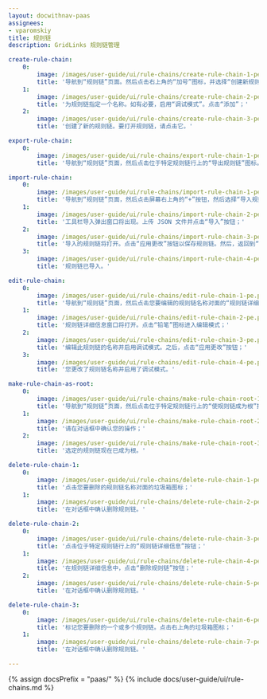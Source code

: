 ```yaml
---
layout: docwithnav-paas
assignees:
- vparomskiy
title: 规则链
description: GridLinks 规则链管理

create-rule-chain:
    0:
        image: /images/user-guide/ui/rule-chains/create-rule-chain-1-pe.png
        title: '导航到“规则链”页面。然后点击右上角的“加号”图标，并选择“创建新规则链”；'
    1:
        image: /images/user-guide/ui/rule-chains/create-rule-chain-2-pe.png
        title: '为规则链指定一个名称。如有必要，启用“调试模式”。点击“添加”；'
    2:
        image: /images/user-guide/ui/rule-chains/create-rule-chain-3-pe.png
        title: '创建了新的规则链。要打开规则链，请点击它。'

export-rule-chain:
    0:
        image: /images/user-guide/ui/rule-chains/export-rule-chain-1-pe.png
        title: '导航到“规则链”页面，然后点击位于特定规则链行上的“导出规则链”图标。包含规则链配置的 JSON 文件将保存在您的电脑上。'

import-rule-chain:
    0:
        image: /images/user-guide/ui/rule-chains/import-rule-chain-1-pe.png
        title: '导航到“规则链”页面，然后点击屏幕右上角的“+”按钮，然后选择“导入规则链”选项；'
    1:
        image: /images/user-guide/ui/rule-chains/import-rule-chain-2-pe.png
        title: '工具栏导入弹出窗口将出现。上传 JSON 文件并点击“导入”按钮；'
    2:
        image: /images/user-guide/ui/rule-chains/import-rule-chain-3-pe.png
        title: '导入的规则链将打开。点击“应用更改”按钮以保存规则链。然后，返回到“规则链”主页面；'
    3:
        image: /images/user-guide/ui/rule-chains/import-rule-chain-4-pe.png
        title: '规则链已导入。'

edit-rule-chain:
    0:
        image: /images/user-guide/ui/rule-chains/edit-rule-chain-1-pe.png
        title: '导航到“规则链”页面，然后点击您要编辑的规则链名称对面的“规则链详细信息”图标；'
    1:
        image: /images/user-guide/ui/rule-chains/edit-rule-chain-2-pe.png
        title: '规则链详细信息窗口将打开。点击“铅笔”图标进入编辑模式；'
    2:
        image: /images/user-guide/ui/rule-chains/edit-rule-chain-3-pe.png
        title: '编辑此规则链的名称并启用调试模式。之后，点击“应用更改”按钮；'
    3:
        image: /images/user-guide/ui/rule-chains/edit-rule-chain-4-pe.png
        title: '您更改了规则链名称并启用了调试模式。'

make-rule-chain-as-root:
    0:
        image: /images/user-guide/ui/rule-chains/make-rule-chain-root-1-pe.png
        title: '导航到“规则链”页面，然后点击位于特定规则链行上的“使规则链成为根”按钮；'
    1:
        image: /images/user-guide/ui/rule-chains/make-rule-chain-root-2-pe.png
        title: '请在对话框中确认您的操作；'
    2:
        image: /images/user-guide/ui/rule-chains/make-rule-chain-root-3-pe.png
        title: '选定的规则链现在已成为根。'

delete-rule-chain-1:
    0:
        image: /images/user-guide/ui/rule-chains/delete-rule-chain-1-pe.png
        title: '点击您要删除的规则链名称对面的垃圾箱图标；'
    1:
        image: /images/user-guide/ui/rule-chains/delete-rule-chain-2-pe.png
        title: '在对话框中确认删除规则链。'

delete-rule-chain-2:
    0:
        image: /images/user-guide/ui/rule-chains/delete-rule-chain-3-pe.png
        title: '点击位于特定规则链行上的“规则链详细信息”按钮；'
    1:
        image: /images/user-guide/ui/rule-chains/delete-rule-chain-4-pe.png
        title: '在规则链详细信息中，点击“删除规则链”按钮；'
    2:
        image: /images/user-guide/ui/rule-chains/delete-rule-chain-5-pe.png
        title: '在对话框中确认删除规则链。'

delete-rule-chain-3:
    0:
        image: /images/user-guide/ui/rule-chains/delete-rule-chain-6-pe.png
        title: '标记您要删除的一个或多个规则链。点击右上角的垃圾箱图标；'
    1:
        image: /images/user-guide/ui/rule-chains/delete-rule-chain-7-pe.png
        title: '在对话框中确认删除规则链。'

---
```


{% assign docsPrefix = "paas/" %}
{% include docs/user-guide/ui/rule-chains.md %}